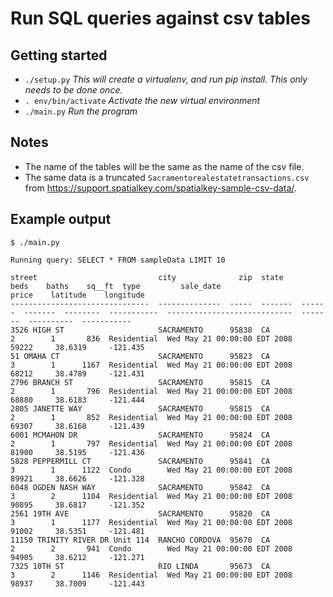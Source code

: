 # Run SQL queries against csv tables



## Getting started

- `./setup.py` _This will create a virtualenv, and run pip install.  This only needs to be done once._
- `. env/bin/activate` _Activate the new virtual environment_
- `./main.py` _Run the program_



## Notes

- The name of the tables will be the same as the name of the csv file.
- The same data is a truncated `Sacramentorealestatetransactions.csv` from <https://support.spatialkey.com/spatialkey-sample-csv-data/>.



## Example output

```
$ ./main.py

Running query: SELECT * FROM sampleData LIMIT 10

street                           city              zip  state      beds    baths    sq__ft  type         sale_date                       price    latitude    longitude
-------------------------------  --------------  -----  -------  ------  -------  --------  -----------  ----------------------------  -------  ----------  -----------
3526 HIGH ST                     SACRAMENTO      95838  CA            2        1       836  Residential  Wed May 21 00:00:00 EDT 2008    59222     38.6319     -121.435
51 OMAHA CT                      SACRAMENTO      95823  CA            3        1      1167  Residential  Wed May 21 00:00:00 EDT 2008    68212     38.4789     -121.431
2796 BRANCH ST                   SACRAMENTO      95815  CA            2        1       796  Residential  Wed May 21 00:00:00 EDT 2008    68880     38.6183     -121.444
2805 JANETTE WAY                 SACRAMENTO      95815  CA            2        1       852  Residential  Wed May 21 00:00:00 EDT 2008    69307     38.6168     -121.439
6001 MCMAHON DR                  SACRAMENTO      95824  CA            2        1       797  Residential  Wed May 21 00:00:00 EDT 2008    81900     38.5195     -121.436
5828 PEPPERMILL CT               SACRAMENTO      95841  CA            3        1      1122  Condo        Wed May 21 00:00:00 EDT 2008    89921     38.6626     -121.328
6048 OGDEN NASH WAY              SACRAMENTO      95842  CA            3        2      1104  Residential  Wed May 21 00:00:00 EDT 2008    90895     38.6817     -121.352
2561 19TH AVE                    SACRAMENTO      95820  CA            3        1      1177  Residential  Wed May 21 00:00:00 EDT 2008    91002     38.5351     -121.481
11150 TRINITY RIVER DR Unit 114  RANCHO CORDOVA  95670  CA            2        2       941  Condo        Wed May 21 00:00:00 EDT 2008    94905     38.6212     -121.271
7325 10TH ST                     RIO LINDA       95673  CA            3        2      1146  Residential  Wed May 21 00:00:00 EDT 2008    98937     38.7009     -121.443
```
